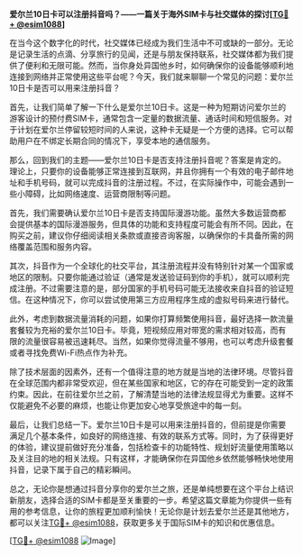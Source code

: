 **爱尔兰10日卡可以注册抖音吗？——一篇关于海外SIM卡与社交媒体的探讨[[TG💪+ @esim1088](https://t.me/s/esim1088)]**

在当今这个数字化的时代，社交媒体已经成为我们生活中不可或缺的一部分。无论是记录生活的点滴、分享旅行的见闻，还是与朋友保持联系，社交媒体都为我们提供了便利和无限可能。然而，当你身处异国他乡时，如何确保你的设备能够顺利地连接到网络并正常使用这些平台呢？今天，我们就来聊聊一个常见的问题：爱尔兰10日卡是否可以用来注册抖音？

首先，让我们简单了解一下什么是爱尔兰10日卡。这是一种为短期访问爱尔兰的游客设计的预付费SIM卡，通常包含一定量的数据流量、通话时间和短信服务。对于计划在爱尔兰停留较短时间的人来说，这种卡无疑是一个方便的选择。它可以帮助用户在不绑定长期合同的情况下，享受本地的通信服务。

那么，回到我们的主题——爱尔兰10日卡是否支持注册抖音呢？答案是肯定的。理论上，只要你的设备能够正常连接到互联网，并且你拥有一个有效的电子邮件地址和手机号码，就可以完成抖音的注册过程。不过，在实际操作中，可能会遇到一些小障碍，比如网络速度、运营商限制等问题。

首先，我们需要确认爱尔兰10日卡是否支持国际漫游功能。虽然大多数运营商都会提供基本的国际漫游服务，但具体的功能和支持程度可能会有所不同。因此，在购买之前，建议你仔细阅读相关条款或直接咨询客服，以确保你的卡具备所需的网络覆盖范围和服务内容。

其次，抖音作为一个全球化的社交平台，其注册流程并没有特别针对某一个国家或地区的限制。只要你能通过验证（通常是发送验证码到你的手机），就可以顺利完成注册。不过需要注意的是，部分国家的手机号码可能无法接收来自抖音的验证短信。在这种情况下，你可以尝试使用第三方应用程序生成的虚拟号码来进行替代。

此外，考虑到数据流量消耗的问题，如果你打算频繁使用抖音，最好选择一款流量套餐较为充裕的爱尔兰10日卡。毕竟，短视频应用对带宽的需求相对较高，而有限的流量很容易被迅速耗尽。当然，如果你觉得流量不够用，也可以考虑升级套餐或者寻找免费Wi-Fi热点作为补充。

除了技术层面的因素外，还有一个值得注意的地方就是当地的法律环境。尽管抖音在全球范围内都非常受欢迎，但在某些国家和地区，它的存在可能受到一定的政策约束。因此，在前往爱尔兰之前，了解清楚当地的法律法规显得尤为重要。这样不仅能避免不必要的麻烦，也能让你更加安心地享受旅途中的每一刻。

最后，让我们总结一下。爱尔兰10日卡是可以用来注册抖音的，但前提是你需要满足几个基本条件，如良好的网络连接、有效的联系方式等。同时，为了获得更好的体验，建议提前做好充分准备，包括检查卡的功能特性、规划好流量使用策略以及关注目的地的相关法规。只有这样，才能确保你在异国他乡依然能够畅快地使用抖音，记录下属于自己的精彩瞬间。

总之，无论你是想通过抖音分享你的爱尔兰之旅，还是单纯想要在这个平台上结识新朋友，选择合适的SIM卡都是至关重要的一步。希望这篇文章能为你提供一些有用的参考信息，让你的旅程更加顺利愉快！无论你是计划去爱尔兰还是其他地方，都可以关注[TG💪+ @esim1088](https://t.me/s/esim1088)，获取更多关于国际SIM卡的知识和优惠信息。

[[TG💪+ @esim1088](https://t.me/s/esim1088) ![Image](https://i.postimg.cc/4NQfJmqS/Snipaste-2025-05-13-00-14-12.png)]